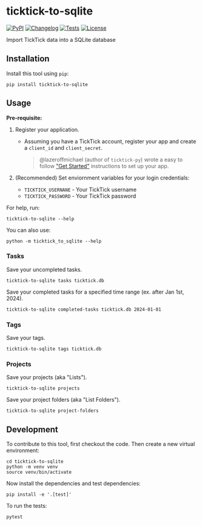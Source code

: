 # ticktick-to-sqlite

[![PyPI](https://img.shields.io/pypi/v/ticktick-to-sqlite.svg)](https://pypi.org/project/ticktick-to-sqlite/)
[![Changelog](https://img.shields.io/github/v/release/Scarvy/ticktick-to-sqlite?include_prereleases&label=changelog)](https://github.com/Scarvy/ticktick-to-sqlite/releases)
[![Tests](https://github.com/Scarvy/ticktick-to-sqlite/actions/workflows/test.yml/badge.svg)](https://github.com/Scarvy/ticktick-to-sqlite/actions/workflows/test.yml)
[![License](https://img.shields.io/badge/license-Apache%202.0-blue.svg)](https://github.com/Scarvy/ticktick-to-sqlite/blob/master/LICENSE)

Import TickTick data into a SQLite database

## Installation

Install this tool using `pip`:

    pip install ticktick-to-sqlite

## Usage

**Pre-requisite:**

1. Register your application.

    * Assuming you have a TickTick account, register your app and create a `client_id` and `client_secret`.

        > @lazeroffmichael (author of `ticktick-py`) wrote a easy to follow ["Get Started"](https://lazeroffmichael.github.io/ticktick-py/#get-started) instructions to set up your app.

2. (Recommended) Set enviornment variables for your login credentials:
    * `TICKTICK_USERNANE` - Your TickTick username
    * `TICKTICK_PASSWORD` - Your TickTick password

For help, run:

    ticktick-to-sqlite --help

You can also use:

    python -m ticktick_to_sqlite --help

### Tasks

Save your uncompleted tasks.

    ticktick-to-sqlite tasks ticktick.db

Save your completed tasks for a specified time range (ex. after Jan 1st, 2024).

    ticktick-to-sqlite completed-tasks ticktick.db 2024-01-01

### Tags

Save your tags.

    ticktick-to-sqlite tags ticktick.db

### Projects

Save your projects (aka "Lists").

    ticktick-to-sqlite projects

Save your project folders (aka "List Folders").

    ticktick-to-sqlite project-folders

## Development

To contribute to this tool, first checkout the code. Then create a new virtual environment:

    cd ticktick-to-sqlite
    python -m venv venv
    source venv/bin/activate

Now install the dependencies and test dependencies:

    pip install -e '.[test]'

To run the tests:

    pytest
